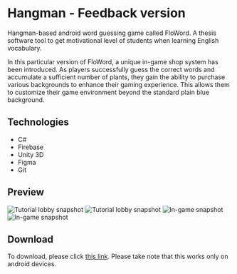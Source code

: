 # Hangman - Feedback version
Hangman-based android word guessing game called FloWord. A thesis software tool to get motivational level of students when learning English vocabulary.

In this particular version of FloWord, a unique in-game shop system has been introduced. As players successfully guess the correct words and accumulate a sufficient number of plants, they gain the ability to purchase various backgrounds to enhance their gaming experience. This allows them to customize their game environment beyond the standard plain blue background.
## Technologies
 - C#
 - Firebase
 - Unity 3D
 - Figma
 - Git
## Preview
![Tutorial lobby snapshot](https://scontent.fmnl33-4.fna.fbcdn.net/v/t1.15752-9/320011688_534101718773152_809945099572654034_n.jpg?_nc_cat=107&ccb=1-7&_nc_sid=ae9488&_nc_eui2=AeGEUfHAW1dj-nxW5bGJXZlwF2iH976BCGoXaIf3voEIamI6Bb0buaFCzDfZ3sJpmcTDgukhdU4UqO7cCqqi-K9z&_nc_ohc=VYrRZbz59tMAX8Bukse&_nc_ht=scontent.fmnl33-4.fna&oh=03_AdQh_QBikA8BDx35ewUsVdPCmXbDikPy6MUqhug-Z0rSJQ&oe=652E00F6)
![Tutorial lobby snapshot](https://scontent.fmnl33-3.fna.fbcdn.net/v/t1.15752-9/320243841_3369141460000474_1226459404483264655_n.jpg?_nc_cat=110&ccb=1-7&_nc_sid=ae9488&_nc_aid=0&_nc_eui2=AeFrXLGKjIT7tfN-VkCivVlNBSgfs98Y1A8FKB-z3xjUD_QeV6DcbWfrBz0Aew4Do1BRvzNNkKIAzaS1HXzBwEHe&_nc_ohc=8EERXcjDX9sAX9b5gzb&_nc_ht=scontent.fmnl33-3.fna&oh=03_AdQBQc5lhmA-am1YcwgWdZBwMFWpDVFCQ_ltJK1JJ-MrrA&oe=652E014F)
![In-game snapshot](https://scontent.fmnl33-1.fna.fbcdn.net/v/t1.15752-9/318948940_671498977795781_2186610864698991232_n.jpg?_nc_cat=100&ccb=1-7&_nc_sid=ae9488&_nc_eui2=AeFW2kWohZemmZSYKZdk-zFGvihTzhDidmi-KFPOEOJ2aAexZXfLXU3lysTKtY2UFwx3BWY69K37ZS9F1Jl0kRgG&_nc_ohc=-EKZKRmVPrQAX9VqFpc&_nc_oc=AQkqjSQMuOBAtYjt8lHXiepk48tfAmA-FtQpKlxRnUR4y9x_HEpOLpA-I8V14-4lmZJ6erfx5SgmrwKS_nH28JSt&_nc_ht=scontent.fmnl33-1.fna&oh=03_AdQixr3-OTAYXHeIRj0fkg-E2mUy3DbTT5OSwU_veAJr6A&oe=652DF45F)
![In-game snapshot](https://github.com/msllagas/hangman_v1-feeback/assets/94226891/e610c1b0-b573-4889-9fdf-f79caff6fd14)
## Download
To download, please click [this link](https://www.mediafire.com/file/0n9cqfm4lniu9us/floword-feedback.apk/file?fbclid=IwAR3XFeoFdaQT5cMpdZrc3Sq0kZOQIEaTu4R0H38V6UR4nnMBgHZ033PAC4w). Please take note that this works only on android devices.
